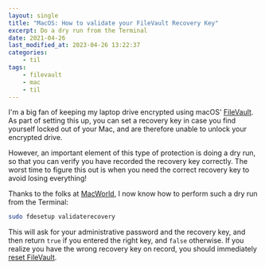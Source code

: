 ```yaml
---
layout: single
title: "MacOS: How to validate your FileVault Recovery Key"
excerpt: Do a dry run from the Terminal
date: 2021-04-26
last_modified_at: 2023-04-26 13:22:37
categories:
    - til
tags:
    - filevault
    - mac
    - til
---
```


I'm a big fan of keeping my laptop drive encrypted using macOS' [FileVault](https://support.apple.com/en-us/HT204837).
As part of setting this up, you can set a recovery key in case you find yourself locked out of your Mac,
and are therefore unable to unlock your encrypted drive.

However, an important element of this type of protection is doing a dry run,
so that you can verify you have recorded the recovery key correctly.
The worst time to figure this out is when you need the correct recovery key to avoid losing everything!

Thanks to the folks at
[MacWorld](https://www.macworld.com/article/340731/is-your-macos-filevault-recovery-key-current-heres-how-to-check.html),
I now know how to perform such a dry run from the Terminal:

```bash
sudo fdesetup validaterecovery
```

This will ask for your administrative password and the recovery key,
and then return `true` if you entered the right key, and `false` otherwise.
If you realize you have the wrong recovery key on record,
you should immediately
[reset FileVault](https://www.macworld.com/article/3512016/how-to-cope-with-a-filevault-recovery-key-disappearing-while-you-write-it-down.html).
